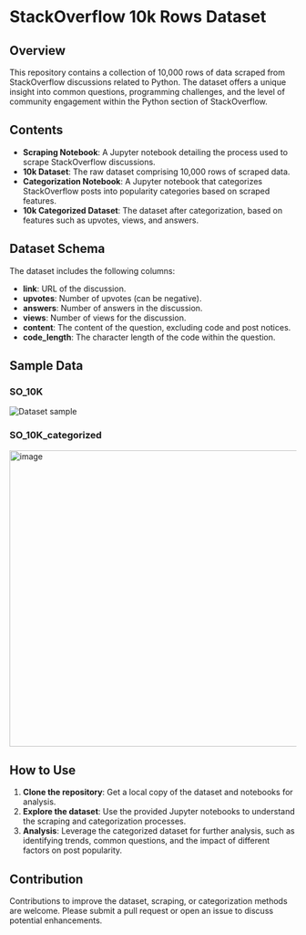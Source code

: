 # StackOverflow 10k Rows Dataset

## Overview

This repository contains a collection of 10,000 rows of data scraped from StackOverflow discussions related to Python. The dataset offers a unique insight into common questions, programming challenges, and the level of community engagement within the Python section of StackOverflow.

## Contents

- **Scraping Notebook**: A Jupyter notebook detailing the process used to scrape StackOverflow discussions.
- **10k Dataset**: The raw dataset comprising 10,000 rows of scraped data.
- **Categorization Notebook**: A Jupyter notebook that categorizes StackOverflow posts into popularity categories based on scraped features.
- **10k Categorized Dataset**: The dataset after categorization, based on features such as upvotes, views, and answers.

## Dataset Schema

The dataset includes the following columns:

- **link**: URL of the discussion.
- **upvotes**: Number of upvotes (can be negative).
- **answers**: Number of answers in the discussion.
- **views**: Number of views for the discussion.
- **content**: The content of the question, excluding code and post notices.
- **code_length**: The character length of the code within the question.

## Sample Data
### SO_10K
![Dataset sample](https://github.com/Confunius/Stackoverflow-10krows/assets/132553855/ea468ba9-4a09-41fa-8f01-afb2e1c275d3)
### SO_10K_categorized
<img width="519" alt="image" src="https://github.com/Confunius/Stackoverflow-10krows/assets/132553855/681baa68-745b-4b9c-9132-65171e97a036">


## How to Use

1. **Clone the repository**: Get a local copy of the dataset and notebooks for analysis.
2. **Explore the dataset**: Use the provided Jupyter notebooks to understand the scraping and categorization processes.
3. **Analysis**: Leverage the categorized dataset for further analysis, such as identifying trends, common questions, and the impact of different factors on post popularity.

## Contribution

Contributions to improve the dataset, scraping, or categorization methods are welcome. Please submit a pull request or open an issue to discuss potential enhancements.
